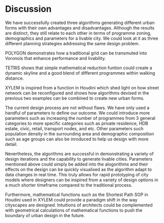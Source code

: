 # Discussion

We have successfully created three algorithms generating different urban forms with their own advantages and disadvantages. Although the results are distinct, they still relate to each other in terms of programme zoning, demographics and parameters for a livable city. We could look at it as three different planning strategies addressing the same design problem. 


POLYGON demonstrates how a traditional grid can be transmuted into Voronois that enhance performance and livability.

TETRIS shows that simple mathematical reduction funtion could create a dynamic skyline and a good blend of different programmes within walking distance.

XYLEM is inspired from a function in Houdini which shed light on how street network can be reconfigured and shows how algorithms devised in the previous two examples can be combined to create new urban forms.


The current design process are not without flaws. We have only used a handful of parameters to define our outcome. We could introduce more parameters such as increasing the number of programmes from 3 general categories to more specific categories such as private residence, HDB estate, civic, retail, transport nodes, and etc. Other parameters such population density in the surrounding area and demographic composition such as age groups can also be inroduced to help us design with more detail. 

Nevertheless, the algorithms are successful in demonstrating a variety of design iterations and the capability to generate livable cities. Parameters mentioned above could simply be added into the alogorithms and their effects on the design can be quickly visualised as the algorithm adapt to data changes in real time. This truly allows for rapid prototyping of city models where designers can be inspired from a variety of design options in a much shorter timeframe compared to the traditional process.

Furthermore, mathematical functions such as the Shortest Path SOP in Houdini used in XYLEM could provide a paradigm shift in the way cityscapes are designed. Intuitions of architects could be complemented with geometrical calculations of mathematical functions to push the boundary of urban design in the future.
